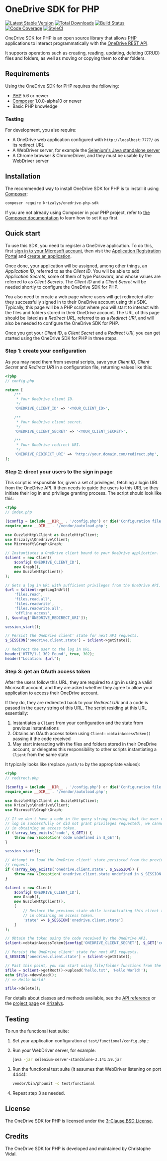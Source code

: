 OneDrive SDK for PHP
====================

[![Latest Stable Version](https://poser.pugx.org/krizalys/onedrive-php-sdk/v/stable)](https://packagist.org/packages/krizalys/onedrive-php-sdk)
[![Total Downloads](https://poser.pugx.org/krizalys/onedrive-php-sdk/d/total.svg)](https://packagist.org/packages/krizalys/onedrive-php-sdk)
[![Build Status](https://travis-ci.org/krizalys/onedrive-php-sdk.svg?branch=master)](https://travis-ci.org/krizalys/onedrive-php-sdk)
[![Code Coverage](https://codecov.io/gh/krizalys/onedrive-php-sdk/branch/master/graph/badge.svg)](https://codecov.io/gh/krizalys/onedrive-php-sdk)
[![StyleCI](https://styleci.io/repos/23994489/shield?style=flat)](https://styleci.io/repos/23994489)

OneDrive SDK for PHP is an open source library that allows [PHP][php]
applications to interact programmatically with the [OneDrive REST
API][onedrive-rest-api].

It supports operations such as creating, reading, updating, deleting (CRUD)
files and folders, as well as moving or copying them to other folders.

Requirements
------------

Using the OneDrive SDK for PHP requires the following:

* [PHP][php] 5.6 or newer
* [Composer][composer] 1.0.0-alpha10 or newer
* Basic PHP knowledge

### Testing

For development, you also require:

* A OneDrive web application configured with `http://localhost:7777/` as its
  redirect URL
* A WebDriver server, for example the [Selenium's Java standalone
  server][selenium-server-standalone]
* A Chrome browser & ChromeDriver, and they must be usable by the WebDriver
  server

Installation
------------

The recommended way to install OneDrive SDK for PHP is to install it using
[Composer][composer]:

```sh
composer require krizalys/onedrive-php-sdk
```

If you are not already using Composer in your PHP project, refer to [the
Composer documentation][composer] to learn how to set it up first.

Quick start
-----------

To use this SDK, you need to register a OneDrive application. To do this, first
[sign in to your Microsoft account][microsoft-account-login], then visit the
[Application Registration Portal][app-registration-portal] and [create an
application][register-app].

Once done, your application will be assigned, among other things, an
*Application ID*, referred to as the *Client ID*. You will be able to add
*Application Secrets*, some of them of type *Password*, and whose values are
referred to as *Client Secrets*. The *Client ID* and a *Client Secret* will be
needed shortly to configure the OneDrive SDK for PHP.

You also need to create a web page where users will get redirected after they
successfully signed in to their OneDrive account using this SDK. Typically, this
page will be a PHP script where you will start to interact with the files and
folders stored in their OneDrive account. The URL of this page should be listed
as a *Redirect URL*, referred to as a *Redirect URI*, and will also be needed to
configure the OneDrive SDK for PHP.

Once you got your *Client ID*, a *Client Secret* and a *Redirect URI*, you can
get started using the OneDrive SDK for PHP in three steps.

### Step 1: create your configuration

As you may need them from several scripts, save your *Client ID*, *Client
Secret* and *Redirect URI* in a configuration file, returning values like this:

```php
<?php
// config.php

return [
    /**
     * Your OneDrive client ID.
     */
    'ONEDRIVE_CLIENT_ID' => '<YOUR_CLIENT_ID>',

    /**
     * Your OneDrive client secret.
     */
    'ONEDRIVE_CLIENT_SECRET' => '<YOUR_CLIENT_SECRET>',

    /**
     * Your OneDrive redirect URI.
     */
    'ONEDRIVE_REDIRECT_URI' => 'http://your.domain.com/redirect.php',
];
```

### Step 2: direct your users to the sign in page

This script is responsible for, given a set of privileges, fetching a login URL
from the OneDrive API. It then needs to guide the users to this URL so they
initiate their log in and privilege granting process. The script should look
like this:

```php
<?php
// index.php

($config = include __DIR__ . '/config.php') or die('Configuration file not found');
require_once __DIR__ . '/vendor/autoload.php';

use GuzzleHttp\Client as GuzzleHttpClient;
use Krizalys\Onedrive\Client;
use Microsoft\Graph\Graph;

// Instantiates a OneDrive client bound to your OneDrive application.
$client = new Client(
    $config['ONEDRIVE_CLIENT_ID'],
    new Graph(),
    new GuzzleHttpClient()
);

// Gets a log in URL with sufficient privileges from the OneDrive API.
$url = $client->getLogInUrl([
    'files.read',
    'files.read.all',
    'files.readwrite',
    'files.readwrite.all',
    'offline_access',
], $config['ONEDRIVE_REDIRECT_URI']);

session_start();

// Persist the OneDrive client' state for next API requests.
$_SESSION['onedrive.client.state'] = $client->getState();

// Redirect the user to the log in URL.
header('HTTP/1.1 302 Found', true, 302);
header("Location: $url");
```

### Step 3: get an OAuth access token

After the users follow this URL, they are required to sign in using a valid
Microsoft account, and they are asked whether they agree to allow your
application to access their OneDrive account.

If they do, they are redirected back to your *Redirect URI* and a code is passed
in the query string of this URL. The script residing at this URL essentially:

1. Instantiates a `Client` from your configuration and the state from previous
   instantiations
2. Obtains an OAuth access token using `Client::obtainAccessToken()`
   passing it the code received
3. May start interacting with the files and folders stored in their OneDrive
   account, or delegates this responsibility to other scripts instantiating a
   `Client` from the same state

It typically looks like (replace `/path/to` by the appropriate values):

```php
<?php
// redirect.php

($config = include __DIR__ . '/config.php') or die('Configuration file not found');
require_once __DIR__ . '/vendor/autoload.php';

use GuzzleHttp\Client as GuzzleHttpClient;
use Krizalys\Onedrive\Client;
use Microsoft\Graph\Graph;

// If we don't have a code in the query string (meaning that the user did not
// log in successfully or did not grant privileges requested), we cannot proceed
// in obtaining an access token.
if (!array_key_exists('code', $_GET)) {
    throw new \Exception('code undefined in $_GET');
}

session_start();

// Attempt to load the OneDrive client' state persisted from the previous
// request.
if (!array_key_exists('onedrive.client.state', $_SESSION)) {
    throw new \Exception('onedrive.client.state undefined in $_SESSION');
}

$client = new Client(
    $config['ONEDRIVE_CLIENT_ID'],
    new Graph(),
    new GuzzleHttpClient(),
    [
        // Restore the previous state while instantiating this client to proceed
        // in obtaining an access token.
        'state' => $_SESSION['onedrive.client.state']
    ]
);

// Obtain the token using the code received by the OneDrive API.
$client->obtainAccessToken($config['ONEDRIVE_CLIENT_SECRET'], $_GET['code']);

// Persist the OneDrive client' state for next API requests.
$_SESSION['onedrive.client.state'] = $client->getState();

// Past this point, you can start using file/folder functions from the SDK, eg:
$file = $client->getRoot()->upload('hello.txt', 'Hello World!');
echo $file->download();
// => Hello World!

$file->delete();
```

For details about classes and methods available, see the [API
reference][api-reference] or the [project page][onedrive-php-sdk] on
[Krizalys][krizalys].

Testing
-------

To run the functional test suite:

1. Set your application configuration at `test/functional/config.php` ;
2. Run your WebDriver server, for example:

   ```sh
   java -jar selenium-server-standalone-3.141.59.jar
   ```

3. Run the functional test suite (it assumes that WebDriver listening on port
   4444):

   ```sh
   vendor/bin/phpunit -c test/functional
   ```

4. Repeat step 3 as needed.

License
-------

The OneDrive SDK for PHP is licensed under the [3-Clause
BSD License][bsd-3-clause].

Credits
-------

The OneDrive SDK for PHP is developed and maintained by Christophe Vidal.

[php]:                        http://php.net/
[onedrive-rest-api]:          https://docs.microsoft.com/en-us/onedrive/developer/rest-api/?view=odsp-graph-online
[composer]:                   https://getcomposer.org/
[selenium-server-standalone]: http://selenium-release.storage.googleapis.com/index.html
[microsoft-account-login]:    https://login.live.com/
[app-registration-portal]:    https://apps.dev.microsoft.com/
[register-app]:               https://apps.dev.microsoft.com/portal/register-app
[api-reference]:              https://github.com/krizalys/onedrive-php-sdk/wiki/ApiIndex
[onedrive-php-sdk]:           http://www.krizalys.com/software/onedrive-php-sdk
[krizalys]:                   http://www.krizalys.com/
[bsd-3-clause]:               https://opensource.org/licenses/BSD-3-Clause

